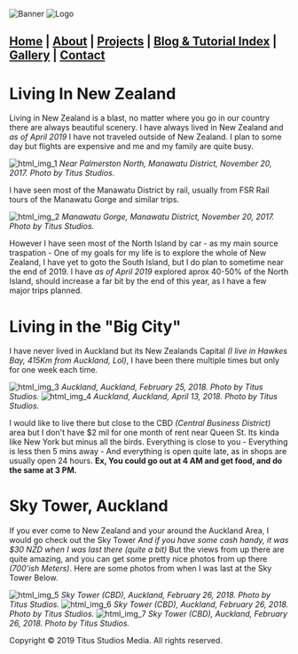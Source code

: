 ![Banner](https://i.imgur.com/eyYTTXB.jpg)
![Logo](https://i.imgur.com/twnTHRC.jpg)

## [Home](https://titusstudiosmediagroup.github.io/)      |      [About](https://titusstudiosmediagroup.github.io/content/pages/about)     |    [Projects](https://titusstudiosmediagroup.github.io/content/pages/projects)      |      [Blog & Tutorial Index](https://titusstudiosmediagroup.github.io/blogindex)      |      [Gallery](https://titusstudiosmediagroup.github.io/content/pages/gallery)      |      [Contact](https://titusstudiosmediagroup.github.io/content/pages/contact)


# Living In New Zealand

Living in New Zealand is a blast, no matter where you go in our country there are always beautiful scenery. I have always lived in New Zealand and *as of April 2019* I have not traveled outside of New Zealand. I plan to some day but flights are expensive and me and my family are quite busy.

![html_img_1](https://i.imgur.com/itAlaFR.jpg)
_Near Palmerston North, Manawatu District, November 20, 2017. Photo by Titus Studios._

I have seen most of the Manawatu District by rail, usually from FSR Rail tours of the Manawatu Gorge and similar trips.

![html_img_2](https://i.imgur.com/wzharxz.jpg)
_Manawatu Gorge, Manawatu District, November 20, 2017. Photo by Titus Studios._

However I have seen most of the North Island by car - as my main source traspation - One of my goals for my life is to explore the whole of New Zealand, I have yet to goto the South Island, but I do plan to sometime near the end of 2019. I have *as of April 2019* explored aprox 40-50% of the North Island, should increase a far bit by the end of this year, as I have a few major trips planned.

# Living in the "Big City"

I have never lived in Auckland but its New Zealands Capital *(I live in Hawkes Bay, 415Km from Auckland, Lol)*, I have been there multiple times but only for one week each time.

![html_img_3](https://i.imgur.com/7R607U4.jpg)
_Auckland, Auckland, February 25, 2018. Photo by Titus Studios._
![html_img_4](https://i.imgur.com/oJcTfFY.jpg)
_Auckland, Auckland, April 13, 2018. Photo by Titus Studios._

I would like to live there but close to the CBD *(Central Business District)* area but I don't have $2 mil for one month of rent near Queen St. Its kinda like New York but minus all the birds. Everything is close to you - Everything is less then 5 mins away - And everything is open quite late, as in shops are usually open 24 hours. **Ex, You could go out at 4 AM and get food, and do the same at 3 PM.**

# Sky Tower, Auckland

If you ever come to New Zealand and your around the Auckland Area, I would go check out the Sky Tower *And if you have some cash handy, it was $30 NZD when I was last there (quite a bit)* But the views from up there are quite amazing, and you can get some pretty nice photos from up there *(700'ish Meters)*. Here are some photos from when I was last at the Sky Tower Below.

![html_img_5](https://i.imgur.com/ua2btn5.jpg)
_Sky Tower (CBD), Auckland, February 26, 2018. Photo by Titus Studios._
![html_img_6](https://i.imgur.com/vUvB28S.jpg)
_Sky Tower (CBD), Auckland, February 26, 2018. Photo by Titus Studios._
![html_img_7](https://i.imgur.com/sojcQHD.jpg)
_Sky Tower (CBD), Auckland, February 26, 2018. Photo by Titus Studios._

Copyright © 2019 Titus Studios Media. All rights reserved.
